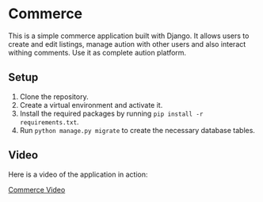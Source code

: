 # Commerce

This is a simple commerce application built with Django. It allows users to create
and edit listings, manage aution with other users and also interact withing comments. Use it as complete aution platform.

## Setup

1. Clone the repository.
2. Create a virtual environment and activate it.
3. Install the required packages by running `pip install -r requirements.txt`.
4. Run `python manage.py migrate` to create the necessary database tables.

## Video

Here is a video of the application in action:

[Commerce Video](https://youtu.be/-TTmzxTylaM)
